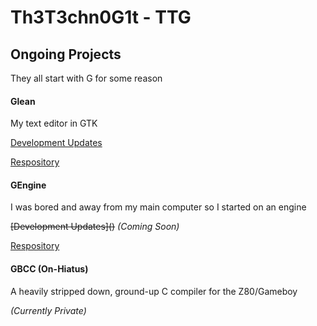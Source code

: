 # Th3T3chn0G1t - TTG

## Ongoing Projects

They all start with G for some reason

#### Glean
My text editor in GTK

[Development Updates](glean-dev)

[Respository](https://github.com/Th3T3chn0G1t/glean)

#### GEngine
I was bored and away from my main computer so I started on an engine

~~\[Development Updates]()~~ *(Coming Soon)*

[Respository](https://github.com/Th3T3chn0G1t/GEngine)

#### GBCC (On-Hiatus)
A heavily stripped down, ground-up C compiler for the Z80/Gameboy

*(Currently Private)*
